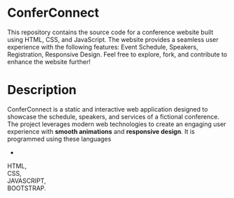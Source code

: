 # ConferConnect
This repository contains the source code for a conference website built using HTML, CSS, and JavaScript. The website provides a seamless user experience with the following features:  Event Schedule, Speakers, Registration, Responsive Design. Feel free to explore, fork, and contribute to enhance the website further!

# __Description__
ConferConnect is a static and interactive web application designed to showcase the schedule, speakers, and services of a fictional conference. The project leverages modern web technologies to create an engaging user experience with  **smooth animations** and  **responsive design**. It is programmed using these languages
- <br>
HTML,<br>
CSS,<br>
JAVASCRIPT,<br>
BOOTSTRAP.<br>

